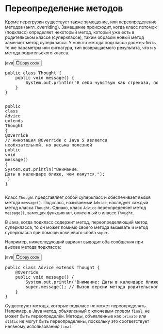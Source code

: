 <h1>Переопределение методов</h1>
<p>Кроме перегрузки существует также замещение, или переопределение методов (англ. overriding).
Замещение происходит, когда класс потомок (подкласс) определяет некоторый метод,
который уже есть в родительском классе (суперклассе), таким образом новый метод заменяет метод суперкласса.
У нового метода подкласса должны быть те же параметры или сигнатура, тип возвращаемого результата,
что и у метода родительского класса.</p>
<div class="code-element"><div class="lang-line"><text>java</text><button class="copy-button" onclick="copyCode(this)"><svg stroke="currentColor" fill="none" stroke-width="2" viewBox="0 0 24 24" stroke-linecap="round" stroke-linejoin="round" class="h-4 w-4" height="1em" width="1em" xmlns="http://www.w3.org/2000/svg"><path d="M16 4h2a2 2 0 0 1 2 2v14a2 2 0 0 1-2 2H6a2 2 0 0 1-2-2V6a2 2 0 0 1 2-2h2"></path><rect x="8" y="2" width="8" height="4" rx="1" ry="1"></rect></svg><text>Copy code</text></button></div><div class="code"><div class="highlight"><pre><span></span><span class="kd">public</span><span class="w"> </span><span class="kd">class</span> <span class="nc">Thought</span><span class="w"> </span><span class="p">{</span>
<span class="w">    </span><span class="kd">public</span><span class="w"> </span><span class="kt">void</span><span class="w"> </span><span class="nf">message</span><span class="p">()</span><span class="w"> </span><span class="p">{</span>
<span class="w">        </span><span class="n">System</span><span class="p">.</span><span class="na">out</span><span class="p">.</span><span class="na">println</span><span class="p">(</span><span class="s">&quot;Я себя чувствую как стрекоза, попавшая в параллельную вселенную.&quot;</span><span class="p">);</span>
<span class="w">    </span><span class="p">}</span>
<span class="p">}</span>

<span class="kd">public</span><span class="w"> </span><span class="kd">class</span> <span class="nc">Advice</span><span class="w"> </span><span class="kd">extends</span><span class="w"> </span><span class="n">Thought</span><span class="w"> </span><span class="p">{</span>
<span class="w">    </span><span class="nd">@Override</span><span class="w">  </span><span class="c1">// Аннотация @Override с Java 5 является необязательной, но весьма полезной</span>
<span class="w">    </span><span class="kd">public</span><span class="w"> </span><span class="kt">void</span><span class="w"> </span><span class="nf">message</span><span class="p">()</span><span class="w"> </span><span class="p">{</span>
<span class="w">        </span><span class="n">System</span><span class="p">.</span><span class="na">out</span><span class="p">.</span><span class="na">println</span><span class="p">(</span><span class="s">&quot;Внимание: Даты в календаре ближе, чем кажутся.&quot;</span><span class="p">);</span>
<span class="w">    </span><span class="p">}</span>
<span class="p">}</span>
</pre></div></div></div>

<p>Класс <code>Thought</code> представляет собой суперкласс и обеспечивает вызов метода <code>message()</code>.
Подкласс, называемый <code>Advice</code>, наследует каждый метод класса <code>Thought</code>.
Однако, класс <code>Advice</code> переопределяет метод <code>message()</code>, замещая функционал, описанный в классе <code>Thought</code>.</p>
<p>В Java, когда подкласс содержит метод, переопределяющий метод суперкласса,
то он может помимо своего метода вызывать и метод суперкласса при помощи ключевого слова <code>super</code>.</p>
<p>Например, нижеследующий вариант выводит оба сообщения при вызове метода подкласса:</p>
<div class="code-element"><div class="lang-line"><text>java</text><button class="copy-button" onclick="copyCode(this)"><svg stroke="currentColor" fill="none" stroke-width="2" viewBox="0 0 24 24" stroke-linecap="round" stroke-linejoin="round" class="h-4 w-4" height="1em" width="1em" xmlns="http://www.w3.org/2000/svg"><path d="M16 4h2a2 2 0 0 1 2 2v14a2 2 0 0 1-2 2H6a2 2 0 0 1-2-2V6a2 2 0 0 1 2-2h2"></path><rect x="8" y="2" width="8" height="4" rx="1" ry="1"></rect></svg><text>Copy code</text></button></div><div class="code"><div class="highlight"><pre><span></span><span class="kd">public</span><span class="w"> </span><span class="kd">class</span> <span class="nc">Advice</span><span class="w"> </span><span class="kd">extends</span><span class="w"> </span><span class="n">Thought</span><span class="w"> </span><span class="p">{</span>
<span class="w">    </span><span class="nd">@Override</span>
<span class="w">    </span><span class="kd">public</span><span class="w"> </span><span class="kt">void</span><span class="w"> </span><span class="nf">message</span><span class="p">()</span><span class="w"> </span><span class="p">{</span>
<span class="w">        </span><span class="n">System</span><span class="p">.</span><span class="na">out</span><span class="p">.</span><span class="na">println</span><span class="p">(</span><span class="s">&quot;Внимание: Даты в календаре ближе, чем кажутся.&quot;</span><span class="p">);</span>
<span class="w">        </span><span class="kd">super</span><span class="p">.</span><span class="na">message</span><span class="p">();</span><span class="w"> </span><span class="c1">// Вызов версии метода родительского класса</span>
<span class="w">    </span><span class="p">}</span>
<span class="p">}</span>
</pre></div></div></div>

<p>Существуют методы, которые подкласс не может переопределять.
Например, в Java метод, объявленный с ключевым словом <code>final</code>, не может быть переопределён.
Методы, объявленные как <code>private</code> или <code>static</code> не могут быть переопределены,
поскольку это соответствует неявному использованию <code>final</code>.</p>